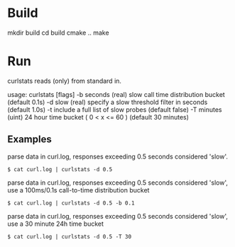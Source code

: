 # Build

mkdir build
cd build
cmake ..
make

# Run

curlstats reads (only) from standard in.

usage:
curlstats [flags]
  -b seconds
     (real) slow call time distribution bucket (default 0.1s)
  -d slow
     (real) specify a slow threshold filter in seconds (default 1.0s)
  -t
     include a full list of slow probes (default false)
  -T minutes
     (uint) 24 hour time bucket ( 0 < x <= 60 ) (default 30 minutes)

## Examples

parse data in curl.log, responses exceeding 0.5 seconds considered 'slow'.

```
$ cat curl.log | curlstats -d 0.5
```

parse data in curl.log, responses exceeding 0.5 seconds considered 'slow', use a 100ms/0.1s call-to-time distribution
bucket

```
$ cat curl.log | curlstats -d 0.5 -b 0.1
```

parse data in curl.log, responses exceeding 0.5 seconds considered 'slow', use a 30 minute 24h time bucket

```
$ cat curl.log | curlstats -d 0.5 -T 30
```
